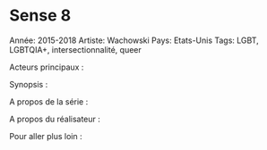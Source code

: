 # Sense 8

Année: 2015-2018
Artiste: Wachowski
Pays: Etats-Unis
Tags: LGBT, LGBTQIA+, intersectionnalité, queer

Acteurs principaux :

Synopsis :

A propos de la série :

A propos du réalisateur : 

Pour aller plus loin :